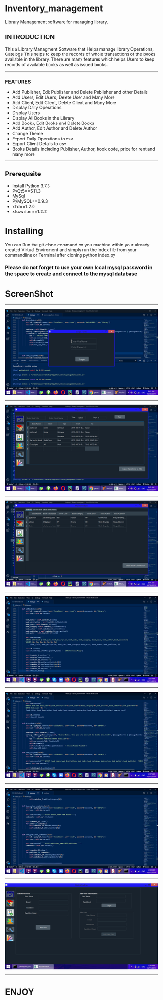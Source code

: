 # Inventory_management

Library Management software for managing library.

## INTRODUCTION

This a Library Managment Software that Helps manage library Operations, Catelogs This helps to keep the records of whole transactions of the books available in the library. There are many features which helps Users to keep records of available books as well as issued books. 

---
### FEATURES

* Add Publisher, Edit Publisher and Delete Publisher and other Details
* Add Users, Edit Users, Delete User and Many More
* Add Client, Edit Client, Delete Client and Many More
* Display Daily Operations
* Display Users
* Display All Books in the Library
* Add Books, Edit Books and Delete Books
* Add Author, Edit Author and Delete Author
* Change Theme
* Export Daily Operations to csv
* Export Client Details to csv
* Books Details including Publisher, Author, book code, price for rent and many more

---

## Prerequsite 

* Install Python 3.7.3
* PyQt5==5.11.3
* MySql
* PyMySQL==0.9.3
* xlrd==1.2.0
* xlsxwriter==1.2.2

# Installing

You can Run the git clone command on you machine within your already created Virtual Enviroment and simply run the Index file from your commandline or Terminal after cloning
python index.py

### Please do not forget to use your own local mysql password in the space to create and connect to the mysql database

# ScreenShot
---

![](P1.jpg)

---

![](P2.jpg)

---

![](P3.jpg)

---

![](P4.jpg)

---

![](P5.jpg)

---

![](P6.jpg)

---

![](P7.jpg)

---

# ENJOY
